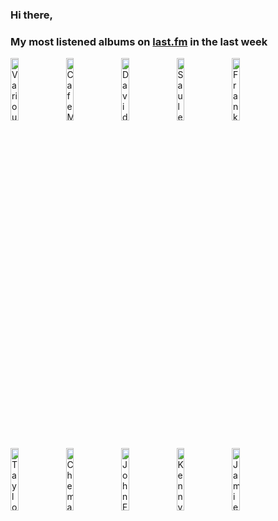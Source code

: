 ### Hi there, 

### My most listened albums on [last.fm](https://www.last.fm/user/jfdesignnet) in the last week

[<img src='https://lastfm.freetls.fastly.net/i/u/300x300/3201753810ef5d69481662b8e09fb3c1.jpg' width='16%' height='16%' alt='Various Artists - 100 Greatest Christmas Songs Ever'>](https://www.last.fm/music/various%2bartists/100%2bgreatest%2bchristmas%2bsongs%2bever)&nbsp;
[<img src='https://lastfm.freetls.fastly.net/i/u/300x300/cbec8ec047c21033135845b077833143.jpg' width='16%' height='16%' alt='Cafe Music BGM channel - Christmas Jazz 2022'>](https://www.last.fm/music/cafe%2bmusic%2bbgm%2bchannel/christmas%2bjazz%2b2022)&nbsp;
[<img src='https://lastfm.freetls.fastly.net/i/u/300x300/d2bbe993f8e0b92d68f457dd5d4acf62.png' width='16%' height='16%' alt='David Schultz - Christmas Piano (Vol. 4)'>](https://www.last.fm/music/david%2bschultz/christmas%2bpiano%2b%2528vol.%2b4%2529)&nbsp;
[<img src='https://lastfm.freetls.fastly.net/i/u/300x300/2e34fdb6a4fc73fbf47fb46e8f90eaeb.jpg' width='16%' height='16%' alt='Saule Kilaite - Christmas Violin'>](https://www.last.fm/music/saule%2bkilaite/christmas%2bviolin)&nbsp;
[<img src='https://lastfm.freetls.fastly.net/i/u/300x300/aaf70a7291bae226261d6e360776502c.jpg' width='16%' height='16%' alt='Frank Sinatra - Ultimate Christmas'>](https://www.last.fm/music/frank%2bsinatra/ultimate%2bchristmas)&nbsp;
<br>
[<img src='https://lastfm.freetls.fastly.net/i/u/300x300/91dfd967ae6e9c4817e06c4c5455e107.jpg' width='16%' height='16%' alt='Taylor Davis - Songs of Christmas'>](https://www.last.fm/music/taylor%2bdavis/songs%2bof%2bchristmas)&nbsp;
[<img src='https://lastfm.freetls.fastly.net/i/u/300x300/7efe3bf2f6c0a76c816cb728f02d4668.png' width='16%' height='16%' alt='Chemayne - Christmas Harp'>](https://www.last.fm/music/chemayne/christmas%2bharp)&nbsp;
[<img src='https://lastfm.freetls.fastly.net/i/u/300x300/731fa8274f25a8b5019c414c7e08ee35.jpg' width='16%' height='16%' alt='John Fulford Music - Holiday Jazz'>](https://www.last.fm/music/john%2bfulford%2bmusic/holiday%2bjazz)&nbsp;
[<img src='https://lastfm.freetls.fastly.net/i/u/300x300/b252620e6c10c139a563e861ced88f3a.jpg' width='16%' height='16%' alt='Kenny G - The Classic Christmas Album'>](https://www.last.fm/music/kenny%2bg/the%2bclassic%2bchristmas%2balbum)&nbsp;
[<img src='https://lastfm.freetls.fastly.net/i/u/300x300/3dfe788981b9c71903abbb5ed9d1f43b.jpg' width='16%' height='16%' alt='Jamie Cullum - The Pianoman at Christmas (The Complete Edition)'>](https://www.last.fm/music/jamie%2bcullum/the%2bpianoman%2bat%2bchristmas%2b%2528the%2bcomplete%2bedition%2529)&nbsp;
<br>
